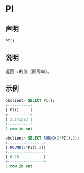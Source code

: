 PI 
=======================



声明 
-----------------------

```sql
PI()
```



说明 
-----------------------

返回 `π` 的值（圆周率）。

示例 
-----------------------

```sql
obclient> SELECT PI();
+----------+
| PI()     |
+----------+
| 3.141593 |
+----------+
1 row in set 

obclient> SELECT ROUND(2*PI(),2);
+----------------+
| ROUND(2*PI(),2)|
+----------------+
| 6.28           |
+----------------+
1 row in set
```


